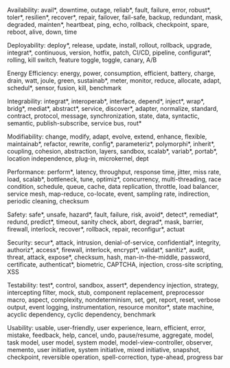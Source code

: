 Availability:
avail*, downtime, outage, reliab*, fault, failure, error, robust*, toler*, resilien*, recover*, repair, failover, fail-safe, backup, redundant, mask, degraded, mainten*, heartbeat, ping, echo, rollback, checkpoint, spare, reboot, alive, down, time

Deployability:
deploy*, release, update, install, rollout, rollback, upgrade, integrat*, continuous, version, hotfix, patch, CI/CD, pipeline, configurat*, rolling, kill switch, feature toggle, toggle, canary, A/B

Energy Efficiency:
energy, power, consumption, efficient, battery, charge, drain, watt, joule, green, sustainab*, meter, monitor, reduce, allocate, adapt, schedul*, sensor, fusion, kill, benchmark

Integrability:
integrat*, interoperab*, interface, depend*, inject*, wrap*, bridg*, mediat*, abstract*, service, discover*, adapter, normalize, standard, contract, protocol, message, synchronization, state, data, syntactic, semantic, publish-subscribe, service bus, rout*

Modifiability:
change, modify, adapt, evolve, extend, enhance, flexible, maintainab*, refactor, rewrite, config*, parameteriz*, polymorphi*, inherit*, coupling, cohesion, abstraction, layers, sandbox, scalab*, variab*, portab*, location independence, plug-in, microkernel, dept

Performance:
perform*, latency, throughput, response time, jitter, miss rate, load, scalab*, bottleneck, tune, optimiz*, concurrency, multi-threading, race condition, schedule, queue, cache, data replication, throttle, load balancer, service mesh, map-reduce, co-locate, event, sampling rate, indirection, periodic cleaning, checksum

Safety:
safe*, unsafe, hazard*, fault, failure, risk, avoid*, detect*, remediat*, redund, predict*, timeout, sanity check, abort, degrad*, mask, barrier, firewall, interlock, recover*, rollback, repair, reconfigur*, actuat

Security:
secur*, attack, intrusion, denial-of-service, confidential*, integrity, authoriz*, access*, firewall, interlock, encrypt*, validat*, sanitiz*, audit, threat, attack, expose*, checksum, hash, man-in-the-middle, password, certificate, authenticat*, biometric, CAPTCHA, injection, cross-site scripting, XSS

Testability:
test*, control, sandbox, assert*, dependency injection, strategy, intercepting filter, mock, stub, component replacement, preprocessor macro, aspect, complexity, nondeterminism, set, get, report, reset, verbose output, event logging, instrumentation, resource monitor*, state machine, acyclic dependency, cyclic dependency, benchmark

Usability:
usable, user-friendly, user experience, learn, efficient, error, mistake, feedback, help, cancel, undo, pause/resume, aggregate, model, task model, user model, system model, model-view-controller, observer, memento, user initiative, system initiative, mixed initiative, snapshot, checkpoint, reversible operation, spell-correction, type-ahead, progress bar 
